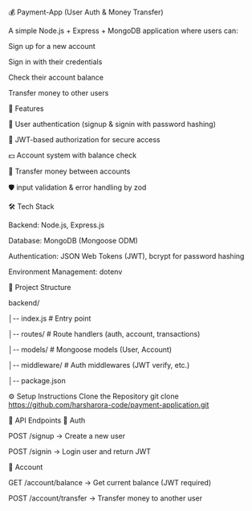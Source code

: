 💰 Payment-App (User Auth & Money Transfer)

A simple Node.js + Express + MongoDB application where users can:

Sign up for a new account

Sign in with their credentials

Check their account balance

Transfer money to other users

🚀 Features

🔑 User authentication (signup & signin with password hashing)

👤 JWT-based authorization for secure access

💵 Account system with balance check

🔄 Transfer money between accounts

🛡️ input validation & error handling by zod 

🛠️ Tech Stack

Backend: Node.js, Express.js

Database: MongoDB (Mongoose ODM)

Authentication: JSON Web Tokens (JWT), bcrypt for password hashing

Environment Management: dotenv

📂 Project Structure

backend/

│-- index.js           # Entry point

│-- routes/            # Route handlers (auth, account, transactions)

│-- models/            # Mongoose models (User, Account)

│-- middleware/        # Auth middlewares (JWT verify, etc.)

│-- package.json


⚙️ Setup Instructions
Clone the Repository
git clone https://github.com/harsharora-code/payment-application.git

📌 API Endpoints
🔑 Auth

POST /signup → Create a new user

POST /signin → Login user and return JWT

👤 Account

GET /account/balance → Get current balance (JWT required)

POST /account/transfer → Transfer money to another user
